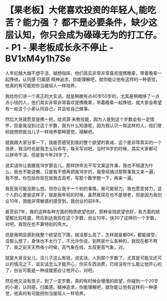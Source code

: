 # 【果老板】大佬喜欢投资的年轻人,能吃苦？能力强 ？ 都不是必要条件，缺少这层认知，你只会成为碌碌无为的打工仔。 - P1 - 果老板成长永不停止 - BV1xM4y1h7Se

人年纪越大越不想干活，越想指挥，他们其实非常非常喜欢提携晚辈，带着晚辈一起挣钱，认同感 归属感 精神追求，你能理解吧，就你能让他有这样的一种感觉，他真的有可能把你当接班人一样培养。

我给你们讲一个真正的大实话，就是稍微有点40岁50岁的，尤其是稍微挣了一点点小钱的人，他们其实非常非常喜欢提携晚辈，带着晚辈一起挣钱，就大家会希望有一些这个小弟认同自己，并且给自己做事。

然后大哥就愿意提携一把，给资源 来教技能，因为人是到这个岁数会有一定情怀，但是我没到过这个岁数，我为什么知道呢，因为我认识一帮这样的人，他们曾经就想把我当儿子一样培养那种感觉，理解吧。

就我跟大家分享一下，我能否感受到我的整个欲望的衰减，这个是非常真实的一个场景，我当时也是我怎么玩命写，每天写对吧，当时18岁的时候，其实大家都可以拼命干活，但是我今年28岁了。

说实话你让我跟我18岁那会儿，那样拼命去干写文案这件事，我也不知道为什么，我也不能说懒，只是我不想再把我18岁的，我曾经搞过那帮事我又来一遍，我不想，你包括你现在放我去高考，写那个数学题一下，再来一遍。

我死我可能没那么想，但你让我干一个别的事情，我可能努力，我也愿意努力，这个人的心里是这样子，就是我年轻的时候，虽然我现在也不是很老，但是因为我创业10年，我能非常敏感的感受到，我创业的前6年。

甚至前7年，我的这种各种方面的物质欲望也好，那种金钱欲望也好，各方面的欲望都比较旺盛，然后到达我现在这个岁数，创业10年，快30了这样的一个岁数，对吧，我现在也不算特别的伟大。

但是我明显感到我整个欲望在下降，就没那么高了，怎样就是都OK，都能接受，没那么想了，身体也不太行了，不允许你说，到熬夜什么各种的，我现在都不熬了，我之前天天熬夜小时候，高气象在线，太叔更高气象，对。

就是大哥没女儿，没儿子这么有钱，说实话，人到那个岁数了，尤其是可能又还可以的情况之下，说实话怎么才能开心，你买东西消费，已经没有什么能让他开心的了，创业可能是一种成就感会让他开心，对吧。

然后他又没有孩子，到了一定岁数，真的有时候会慢慢的欲望，你碰到一个20岁的小弟，认同感，归属感，精神追求，你能理解吧，就你能让他有这样的一种感觉，他真的有可能把你当接班人一样培养。

